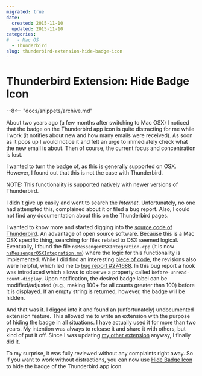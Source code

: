 ```yaml
---
migrated: true
date:
  created: 2015-11-10
  updated: 2015-11-10
categories:
#   - Mac OS
  - Thunderbird
slug: thunderbird-extension-hide-badge-icon
---
```


# Thunderbird Extension: Hide Badge Icon

--8<-- "docs/snippets/archive.md"

About two years ago (a few months after switching to Mac OSX) I noticed that the badge on the Thunderbird app icon is quite distracting for me while I work (it notifies about new and how many emails were received).
As soon as it pops up I would notice it and felt an urge to immediately check what the new email is about.
Then of course, the current focus and concentration is lost.

I wanted to turn the badge of, as this is generally supported on OSX.
However, I found out that this is not the case with Thunderbird.

NOTE: This functionality is supported natively with newer versions of Thunderbird.

I didn't give up easily and went to search the _Internet_.
Unfortunately, no one had attempted this, complained about it or filed a bug report.
Also, I could not find any documentation about this on the Thunderbird pages.

I wanted to know more and started digging into the [source code of Thunderbird](https://hg.mozilla.org/comm-central/).
An advantage of open source software.
Because this is a Mac OSX specific thing, searching for files related to OSX seemed logical.
Eventually, I found the file `nsMessengerOSXIntegration.cpp` (it is now [`nsMessengerOSXIntegration.mm`](https://hg.mozilla.org/comm-central/file/f213d36d9e16b3cf58b1a8e475e116a3fc6b08af/mailnews/base/src/nsMessengerOSXIntegration.mm)) where the logic for this functionality is implemented.
While I did find an interesting [piece of code](https://hg.mozilla.org/comm-central/file/f213d36d9e16b3cf58b1a8e475e116a3fc6b08af/mailnews/base/src/nsMessengerOSXIntegration.mm#l555), the revisions also were helpful, which led me to [bug report #274688](https://bugzilla.mozilla.org/show_bug.cgi?id=274688).
In this bug report a hook was introduced which allows to observe a property called `before-unread-count-display`.
Upon notification, the desired badge label can be modified/adjusted (e.g., making 100+ for all counts greater than 100) before it is displayed.
If an empty string is returned, however, the badge will be hidden.

And that was it.
I digged into it and found an (unfortunately) undocumented extension feature.
This allowed me to write an extension with the purpose of hiding the badge in all situations.
I have actually used it for more than two years.
My intention was always to release it and share it with others, but kind of put it off.
Since I was updating [my other extension](thunderbird-extension-toggle-headers-updated.md) anyway, I finally did it.

To my surprise, it was fully reviewed without any complaints right away.
So if you want to work without distractions, you can now use [Hide Badge Icon](https://addons.thunderbird.net/thunderbird/addon/hide-badge-icon/) to hide the badge of the Thunderbird app icon.
